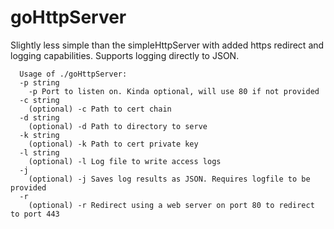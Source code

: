 # goHttpServer
Slightly less simple than the simpleHttpServer with added https redirect and logging capabilities.
Supports logging directly to JSON.


```
  Usage of ./goHttpServer:
  -p string
    -p Port to listen on. Kinda optional, will use 80 if not provided
  -c string
    (optional) -c Path to cert chain
  -d string
    (optional) -d Path to directory to serve
  -k string
    (optional) -k Path to cert private key
  -l string
    (optional) -l Log file to write access logs
  -j	
    (optional) -j Saves log results as JSON. Requires logfile to be provided
  -r
    (optional) -r Redirect using a web server on port 80 to redirect to port 443
``` 
